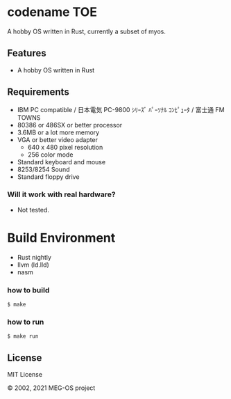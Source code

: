 # codename TOE

A hobby OS written in Rust, currently a subset of myos.

## Features

- A hobby OS written in Rust

## Requirements

- IBM PC compatible / 日本電気 PC-9800 ｼﾘｰｽﾞ ﾊﾟｰｿﾅﾙ ｺﾝﾋﾟｭｰﾀ / 富士通 FM TOWNS
- 80386 or 486SX or better processor
- 3.6MB or a lot more memory
- VGA or better video adapter
  - 640 x 480 pixel resolution
  - 256 color mode
- Standard keyboard and mouse
- 8253/8254 Sound
- Standard floppy drive

### Will it work with real hardware?

- Not tested.

# Build Environment

* Rust nightly
* llvm (ld.lld)
* nasm

### how to build

```
$ make
```

### how to run

```
$ make run
```

## License

MIT License

&copy; 2002, 2021 MEG-OS project
